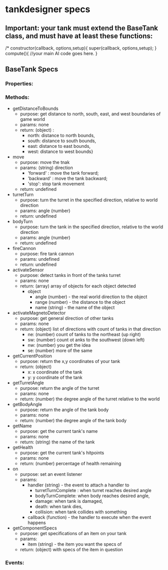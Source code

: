 # tankdesigner specs

## Important: your tank must extend the BaseTank class, and must have at least these functions: 
/*
constructor(callback, options,setup){
	super(callback, options,setup);
}
compute(){
	//your main AI code goes here.
}

## BaseTank Specs

### Properties:

### Methods:
- getDistanceToBounds
	- purpose: get distance to north, south, east, and west boundaries of game world
	- params: none
	- return: (object) : 
		- north: distance to north bounds, 
		- south: distance to south bounds, 
		- east: distance to east bounds, 
		- west: distance to west bounds}
- move
	- purpose: move the tnak
	- params: (string) direction
		- 'forward' : move the tank forward;
		- 'backward' : move the tank backward;
		- 'stop': stop tank movement
	- return: undefined
- turretTurn
	- purpose: turn the turret in the specified direction, relative to world direction
	- params: angle (number)
	- return: undefined
- bodyTurn
	- purpose: turn the tank in the specified direction, relative to the world direction
	- params: angle (number)
	- return: undefined
- fireCannon
	- purpose: fire tank cannon
	- params: undefined
	- return: undefined
- activateSensor
	- purpose: detect tanks in front of the tanks turret
	- params: none
	- return: (array) array of objects for each object detected
		- object
			- angle (number) - the real world direction to the object
			- range (number) - the distance to the object
			- name (string) - the name of the object
- activateMagnetoDetector
	- purpose: get general direction of other tanks
	- params: none
	- return: (object) list of directions with count of tanks in that direction
		- ne: (number) count of tanks to the northeast (up right)
		- sw: (number) count ot anks to the southwest (down left)
		- nw: (number) you get the idea
		- se: (number) more of the same
- getCurrentPosition
	- purpose: return the x,y coordinates of your tank
	- return: (object)
		- x: x coordinate of the tank
		- y: y coordinate of the tank
- getTurretAngle
	- purpose: return the angle of the turret
	- params: none
	- return: (number) the degree angle of the turret relative to the world
- getBodyAngle
	- purpose: return the angle of the tank body
	- params: none
	- return: (number) the degree angle of the tank body
- getName
	- purpose: get the current tank's name
	- params: none
	- return: (string) the name of the tank
- getHealth
	- purpose: get the current tank's hitpoints
	- params: none
	- return: (number) percentage of health remaining
- on
	- purpose: set an event listener
	- params:
		- handler (string) - the event to attach a handler to
			- turretTurnComplete : when turret reaches desired angle
			- bodyTurnComplete: when body reaches desired angle,
			- damage: when tank is damaged,
			- death: when tank dies,
			- collision: when tank collides with something
		- callback (function) - the handler to execute when the event happens
- getComponentSpecs
	- purpose: get specifications of an item on your tank
	- params: 
		- item (string) - the item you want the specs of
	- return: (object) with specs of the item in question









### Events: